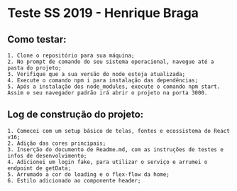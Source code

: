 # Teste SS 2019 - Henrique Braga

## Como testar:
    1. Clone o repositório para sua máquina;
    2. No prompt de comando do seu sistema operacional, navegue até a pasta do projeto;
    3. Verifique que a sua versão do node esteja atualizada;
    4. Execute o comando npm i para instalação das dependências;
    5. Após a instalação dos node_modules, execute o comando npm start. Assim o seu navegador padrão irá abrir o projeto na porta 3000.

## Log de construção do projeto:
    1. Comecei com um setup básico de telas, fontes e ecossistema do React v16; 
    2. Adição das cores principais;
    3. Inserção do documento de Readme.md, com as instruções de testes e infos de desenvolvimento;
    4. Adicionei um login fake, para utilizar o serviço e arrumei o endpoint de getData;
    5. Arrumado a cor do loading e o flex-flow da home;
    6. Estilo adicionado ao componente header;